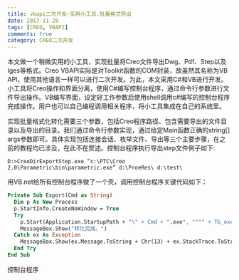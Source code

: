 ```yaml
---
title: vbapi二次开发-实用小工具.批量格式导出
date: 2017-11-28
tags: [CREO, VBAPI]
comments: true
category: CREO二次开发
---
```


本文做一个稍微实用的小工具，实现批量将Creo文件导出Dwg、Pdf、Step以及Iges等格式。Creo VBAPI实际是对Toolkit函数的COM封装，故虽然其名称为VB API，使用其他语言一样可以进行二次开发。为此，本文采用C#和VB进行开发。小工具将Creo操作和界面分离，使用C#编写控制台程序，通过命令行参数进行文件导出操作。VB编写界面，设定好工作参数后使用shell调用c#编写的控制台程序完成操作。用户也可以自己编程调用相关程序，将小工具集成在自己的系统里。  

实现批量格式化转化需要三个参数，包括Creo程序路径、包含需要导出的文件目录以及导出的目录。我们通过命令行参数实现，通过给定Main函数正确的string[] args参数即可。具体实现包括连接会话、枚举文件、导出等三个主要步骤，在之前的教程均已涉及，在此不在赘述。控制台程序执行导出step文件例子如下:

```Cmd
D:>CreoDirExportStep.exe “c:\PTC\Creo 2.0\Parametric\bin\parametric.exe” d:\ProeRes\ d:\test\
```






用VB.net给所有控制台程序做了一个壳，调用控制台程序关键代码如下：

```vb
Private Sub Export(Cmd as String)
  Dim p As New Process
  p.StartInfo.CreateNoWindow = True
  Try
    p.Start(Application.StartupPath + "\" + Cmd + ".exe", """" + Tb_exe.Text + """  """ + Tb_inputDir.Text + """  """ + Tb_outputDir.Text + """").WaitForExit()
    MessageBox.Show("转化完成。")
  Catch ex As Exception
    MessageBox.Show(ex.Message.ToString + Chr(13) + ex.StackTrace.ToString)
  End Try
End Sub
```



控制台程序